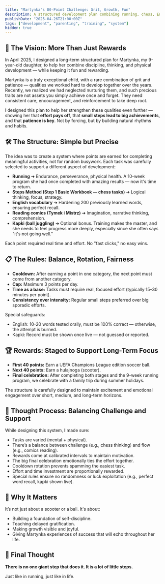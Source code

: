 ```yaml
---
title: "Martynka's 80-Point Challenge: Grit, Growth, Fun"
description: A structured development plan combining running, chess, English, reading, and a touch of creativity, designed to build discipline, thinking skills, and patience in a 9-year-old.
publishDate: "2025-04-26T21:00:00Z"
tags: ["development", "parenting", "training", "system"]
hidden: true
---
```


## 🌟 The Vision: More Than Just Rewards

In April 2025, I designed a long-term structured plan for Martynka, my 9-year-old daughter, to help her combine discipline, thinking, and physical development — while keeping it fun and rewarding.

Martynka is a truly exceptional child, with a rare combination of grit and patience — qualities we worked hard to develop together over the years. Recently, we realized we had neglected nurturing them, and such precious traits are not assets you simply achieve once and forget. They need consistent care, encouragement, and reinforcement to take deep root. 

I designed this plan to help her strengthen these qualities even further — showing her that **effort pays off**, that **small steps lead to big achievements**, and that **patience is key**. Not by forcing, but by building natural rhythms and habits.


## 🛠️ The Structure: Simple but Precise

The idea was to create a system where points are earned for completing meaningful activities, not for random busywork. Each task was carefully selected to support a different aspect of development:

- **Running** ➔ Endurance, perseverance, physical health. A 10-week program she had once completed with amazing results — now it's time to return.
- **Steps Method (Step 1 Basic Workbook — chess tasks)** ➔ Logical thinking, focus, strategy.
- **English vocabulary** ➔ Hardening 200 previously learned words, ensuring perfect recall.
- **Reading comics (Tymek i Mistrz)** ➔ Imagination, narrative thinking, comprehension.
- **Kapki (ball juggling)** ➔ Optional bonus. Training makes the master, and she needs to feel progress more deeply, especially since she often says "it's not going well."

Each point required real time and effort. No "fast clicks," no easy wins.


## 📋 The Rules: Balance, Rotation, Fairness

- **Cooldown:** After earning a point in one category, the next point must come from another category.
- **Cap:** Maximum 3 points per day.
- **Time as a base:** Tasks must require real, focused effort (typically 15–30 minutes per point).
- **Consistency over intensity:** Regular small steps preferred over big sporadic efforts.

Special safeguards:
- English: 10-20 words tested orally, must be 100% correct — otherwise, the attempt is burned.
- Kapki: Record must be shown once live — not guessed or reported.


## 🏆 Rewards: Staged to Support Long-Term Focus

- **First 40 points:** Earn a UEFA Champions League edition soccer ball.
- **Next 40 points:** Earn a hulajnoga (scooter).
- **Final celebration:** After completing both stages and the 9-week running program, we celebrate with a family trip during summer holidays.

The structure is carefully designed to maintain excitement and emotional engagement over short, medium, and long-term horizons.


## 🧐 Thought Process: Balancing Challenge and Support

While designing this system, I made sure:

- Tasks are varied (mental + physical).
- There’s a balance between challenge (e.g., chess thinking) and flow (e.g., comics reading).
- Rewards come at calibrated intervals to maintain motivation.
- The big final celebration emotionally ties the effort together.
- Cooldown rotation prevents spamming the easiest task.
- Effort and time investment are proportionally rewarded.
- Special rules ensure no randomness or luck exploitation (e.g., perfect word recall, kapki shown live).


## 🚀 Why It Matters

It’s not just about a scooter or a ball. It's about:
- Building a foundation of self-discipline.
- Teaching delayed gratification.
- Making growth visible and joyful.
- Giving Martynka experiences of success that will echo throughout her life.


## 💬 Final Thought

**There is no one giant step that does it. It is a lot of little steps.**

Just like in running, just like in life.



